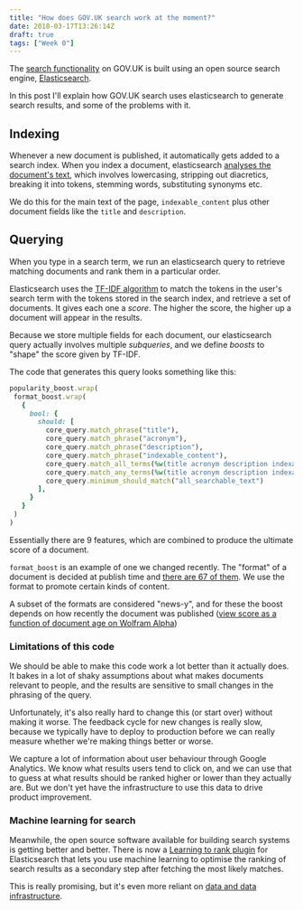 ```yaml
---
title: "How does GOV.UK search work at the moment?"
date: 2018-03-17T13:26:14Z
draft: true
tags: ["Week 0"]
---
```

The [search functionality](https://github.com/alphagov/rummager) on GOV.UK is built using an open source search engine, [Elasticsearch](https://en.wikipedia.org/wiki/Elasticsearch).

In this post I'll explain how GOV.UK search uses elasticsearch to generate search results, and some of the problems with it.

## Indexing

Whenever a new document is published, it automatically gets added to a search index. When you index a document, elasticsearch [analyses the document's text](https://www.elastic.co/guide/en/elasticsearch/reference/current/analysis.html), which involves lowercasing, stripping out diacretics, breaking it into tokens, stemming words, substituting synonyms etc. 

We do this for the main text of the page, `indexable_content` plus other document fields like the `title` and `description`.

## Querying
When you type in a search term, we run an elasticsearch query to retrieve
matching documents and rank them in a particular order.

Elasticsearch uses the [TF-IDF algorithm](https://www.elastic.co/guide/en/elasticsearch/guide/current/scoring-theory.html) to match the tokens in the user's search term with the tokens stored in the search index, and retrieve a set of documents. It gives each one a *score*. The higher the score, the higher up a document will appear in the results.

Because we store multiple fields for each document, our elasticsearch query actually involves multiple *subqueries*, and we define *boosts* to "shape" the score given by TF-IDF.

The code that generates this query looks something like this:

```ruby
popularity_boost.wrap(
 format_boost.wrap(
   {
     bool: {
       should: [
         core_query.match_phrase("title"),
         core_query.match_phrase("acronym"),
         core_query.match_phrase("description"),
         core_query.match_phrase("indexable_content"),
         core_query.match_all_terms(%w(title acronym description indexable_content)),
         core_query.match_any_terms(%w(title acronym description indexable_content)),
         core_query.minimum_should_match("all_searchable_text")
       ],
     }
   }
 )
)
```

Essentially there are 9 features, which are combined to produce the ultimate score
of a document.

`format_boost` is an example of one we changed recently. The "format" of a document is decided at publish time and [there are 67 of them](https://www.gov.uk/api/search.json?facet_format=10000&count=0). We use the format to promote certain kinds of content.

A subset of the formats are considered "news-y", and for these the boost depends on how recently the document was published ([view score as a function of document age on Wolfram Alpha](https://www.wolframalpha.com/share/clip?f=d41d8cd98f00b204e9800998ecf8427e5qr62u0si))

### Limitations of this code
We should be able to make this code work a lot better than it actually does. It bakes in a lot of shaky assumptions about what makes documents relevant to people, and the results are sensitive to small changes in the phrasing of the query.

Unfortunately, it's also really hard to change this (or start over) without making it worse. The feedback cycle for new changes is really slow, because we typically have to deploy to production before we can really measure whether we're making things better or worse.

We capture a lot of information about user behaviour through Google Analytics. We know what results users tend to click on, and we can use that to guess at what results should be ranked higher or lower than they actually are. But we don't yet have the infrastructure to use this data to drive product improvement.

### Machine learning for search
Meanwhile, the open source software available for building search systems is getting better and better. There is now a [Learning to rank plugin](https://elasticsearch-learning-to-rank.readthedocs.io/en/latest/) for Elasticsearch that lets you use machine learning to optimise the ranking of search results as a secondary step after fetching the most likely matches.

This is really promising, but it's even more reliant on [data and data infrastructure](https://opensourceconnections.com/blog/2017/07/05/infrastructure_for_ltr/).